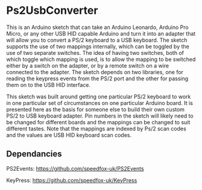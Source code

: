 # Ps2UsbConverter

This is an Arduino sketch that can take an Arduino Leonardo, Arduino Pro Micro, or any other USB HID capable Arduino and turn it into an adapter that will allow you to convert a PS/2 keyboard to a USB keyboard. The sketch supports the use of two mappings internally, which can be toggled by the use of two separate switches. The idea of having two switches, both of which toggle which mapping is used, is to allow the mapping to be switched either by a switch on the adapter, or by a remote switch on a wire connected to the adapter. The sketch depends on two libraries, one for reading the keypress events from the PS/2 port and the other for passing them on to the USB HID interface.

This sketch was built around getting one particular PS/2 keyboard to work in one particular set of circumstances on one particular Arduino board. It is presented here as the basis for someone else to build their own custom PS/2 to USB keyboard adapter. Pin numbers in the sketch will likely need to be changed for different boards and the mappings can be changed to suit different tastes. Note that the mappings are indexed by Ps/2 scan codes and the values are USB HID keyboard scan codes. 
 
## Dependancies

PS2Events: https://github.com/speedfox-uk/PS2Events

KeyPress: https://github.com/speedfox-uk/KeyPress
